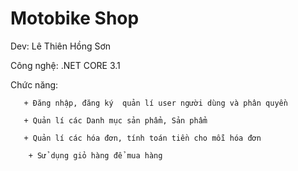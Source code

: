 # Motobike Shop

Dev: Lê Thiên Hồng Sơn

Công nghệ: .NET CORE 3.1

Chức năng:
	   
	   + Đăng nhập, đăng ký  quản lí user người dùng và phân quyền

	   + Quản lí các Danh mục sản phẩm, Sản phẩm

	   + Quản lí các hóa đơn, tính toán tiền cho mỗi hóa đơn
	   
        + Sử dụng giỏ hàng để mua hàng